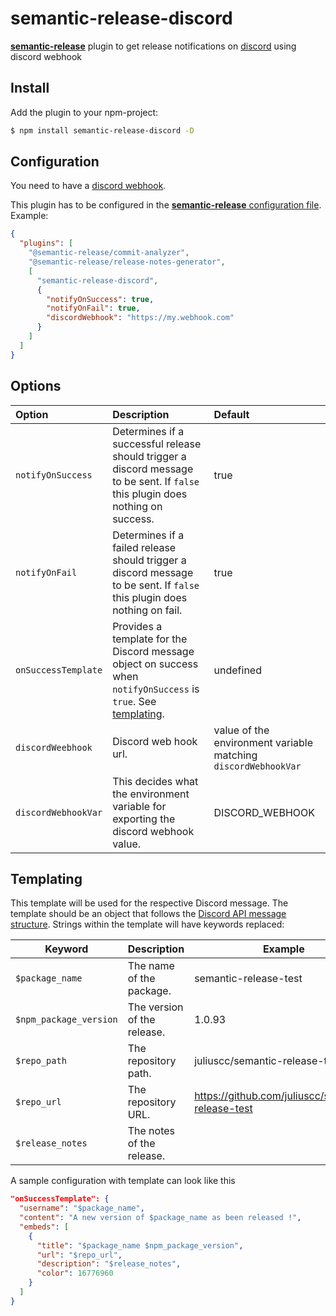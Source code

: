 # semantic-release-discord

[**semantic-release**](https://github.com/semantic-release/semantic-release) plugin to get release notifications on [discord](https://discord.com) using discord webhook

## Install

Add the plugin to your npm-project:

```bash
$ npm install semantic-release-discord -D
```

## Configuration

You need to have a [discord webhook](https://support.discord.com/hc/en-us/articles/228383668-Intro-to-Webhooks).

This plugin has to be configured in the [**semantic-release** configuration file](https://github.com/semantic-release/semantic-release/blob/master/docs/usage/configuration.md#configuration). Example:

```json
{
  "plugins": [
    "@semantic-release/commit-analyzer",
    "@semantic-release/release-notes-generator",
    [
      "semantic-release-discord",
      {
        "notifyOnSuccess": true,
        "notifyOnFail": true,
        "discordWebhook": "https://my.webhook.com"
      }
    ]
  ]
}
```

## Options

| Option               | Description                                                                                                                      | Default                                                        |
| :------------------- | :------------------------------------------------------------------------------------------------------------------------------- | :------------------------------------------------------------- |
| `notifyOnSuccess`    | Determines if a successful release should trigger a discord message to be sent. If `false` this plugin does nothing on success.  | true                                                           |
| `notifyOnFail`       | Determines if a failed release should trigger a discord message to be sent. If `false` this plugin does nothing on fail.         | true                                                           |
| `onSuccessTemplate`  | Provides a template for the Discord message object on success when `notifyOnSuccess` is `true`. See [templating](#templating).   | undefined                                                      |
| `discordWeebhook`    | Discord web hook url.                                                                                                            | value of the environment variable matching `discordWebhookVar` |
| `discordWebhookVar`  | This decides what the environment variable for exporting the discord webhook value.                                              | DISCORD_WEBHOOK                                                |

## Templating

This template will be used for the respective Discord message. The template should be an object that follows the [Discord API message structure](https://api.Discord.com/docs/message-formatting). Strings within the template will have keywords replaced:

| Keyword                | Description                 | Example                                           |
| ---------------------- | --------------------------- | ------------------------------------------------- |
| `$package_name`        | The name of the package.    | semantic-release-test                             |
| `$npm_package_version` | The version of the release. | 1.0.93                                            |
| `$repo_path`           | The repository path.        | juliuscc/semantic-release-test                    |
| `$repo_url`            | The repository URL.         | https://github.com/juliuscc/semantic-release-test |
| `$release_notes`       | The notes of the release.   |                                                   |

A sample configuration with template can look like this

```json
"onSuccessTemplate": {
  "username": "$package_name",
  "content": "A new version of $package_name as been released !",
  "embeds": [
    {
      "title": "$package_name $npm_package_version",
      "url": "$repo_url",
      "description": "$release_notes",
      "color": 16776960
    }
  ]
}
```
